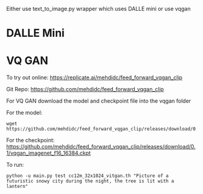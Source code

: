 Either use text_to_image.py wrapper which uses DALLE mini or use vqgan

# DALLE Mini

# VQ GAN

To try out online:
https://replicate.ai/mehdidc/feed_forward_vqgan_clip

Git Repo:
https://github.com/mehdidc/feed_forward_vqgan_clip

For VQ GAN download the model and checkpoint file into the vqgan folder

For the model:

```
wget https://github.com/mehdidc/feed_forward_vqgan_clip/releases/download/0.2/cc12m_32x1024_vitgan.th
```

For the checkpoint:
https://github.com/mehdidc/feed_forward_vqgan_clip/releases/download/0.1/vqgan_imagenet_f16_16384.ckpt

To run:

```
python -u main.py test cc12m_32x1024_vitgan.th "Picture of a futuristic snowy city during the night, the tree is lit with a lantern"
```

